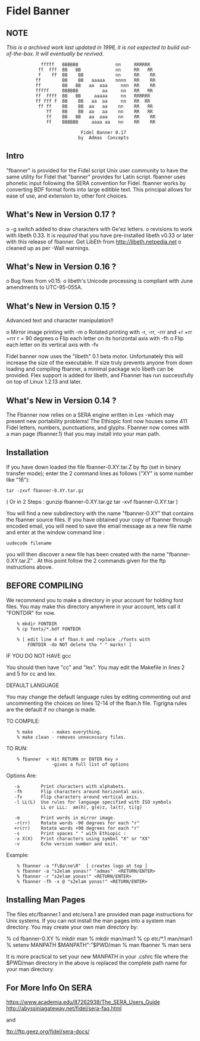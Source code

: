 # Fidel Banner

## NOTE
*This is a archived work last updated in 1996, it is not expected to
 build out-of-the-box. It will eventually be revived.*



                 fffff   BBBBBB              nn     RRRRRR    
                ff  fff  BB   BB             nn     RR   RR   
                f    ff  BB    BB            nn     RR    RR  
               ff        BB    BB   aaaaa    nnnn   RR    RR  
               ff        BB   BB   aa  aaa     nnn  RR    RR  
               fffff     BBBBBB         aa     nn   RR   RR   
               ff  ffff  BB   BB     aaaaa     nn   RRRRRR    
               ff fff f  BB    BB   aa  aa     nn   RR  RR    
                ff ff    BB    BB  aa   aa    nn    RR   RR   
                   ff    BB    BB  aa   aa    nn    RR   RR   
                   ff    BB   BB   aa  aaa    nn    RR    RR  
                   ff    BBBBBB     aaaa aa   nn    RR    RR 

                                Fidel Banner 0.17
                               by  Admas  Concepts

Intro
-----

"fbanner" is provided for the Fidel script Unix user community to have the
same utility for Fidel that "banner" provides for Latin script.  fbanner uses
phonetic input following the SERA convention for Fidel.  fbanner works by
converting BDF format fonts into large editible text.  This principal allows
for ease of use, and extension to, other font choices.


What's New in Version 0.17 ?
----------------------------
   o -g switch added to draw characters with Ge'ez letters.
   o revisions to work with libeth 0.33.
     It is *required* that you have pre-installed libeth v0.33 or later with
     this release of fbanner.  Get LibEth from http://libeth.netpedia.net
   o cleaned up as per -Wall warnings.

What's New in Version 0.16 ?
----------------------------
   o Bug fixes from v0.15.
   o libeth's Unicode processing is compliant with June amendments to
     UTC-95-055A.

What's New in Version 0.15 ?
----------------------------

Advanced text and character manipulation!! 

  o Mirror image printing with -m
  o Rotated printing with -r, -rr, -rrr and +r +rr +rrr
    r = 90 degrees 
  o Flip each letter on its horizontal axis with -fh
  o Flip each letter on its vertical axis with -fv

Fidel banner now uses the "libeth" 0.1 beta motor.  Unfortunately this
will increase the size of the executable.  If size truly prevents anyone
from down loading and compiling fbanner, a minimal package w/o libeth can
be provided.  Flex support is added for libeth, and Fbanner has run 
successfully on top of Linux 1.2.13 and later.

What's New in Version 0.14 ?
----------------------------

The Fbanner now relies on a SERA engine written in Lex -which may present new
portability problems!  The Ethiopic font now houses some 411 Fidel letters,
numbers, punctuations, and glyphs.  Fbanner now comes with a man page (fbanner.1)
that you may install into your man path.


Installation
------------

If you have down loaded the file fbanner-0.XY.tar.Z by ftp (set in binary transfer
mode); enter the 2 command lines as follows ("XY" is some number like "16"):

    tar -zxvf fbanner-0.XY.tar.gz

(
  Or in 2 Steps :
    gunzip fbanner-0.XY.tar.gz
    tar -xvf fbanner-0.XY.tar
)

You will find a new subdirectory with the name "fbanner-0.XY" that contains the 
fbanner source files.  If you have obtained your copy of fbanner through encoded 
email, you will need to save the email message as a new file name and enter at the
window command line :

    uudecode filename

you will then discover a new file has been created with the name 
"fbanner-0.XY.tar.Z" .  At this point follow the 2 commands given for the ftp
instructions above.


BEFORE COMPILING
----------------
 
We recommend you to make a directory in your account for holding font
files.  You may make this directory anywhere in your account, lets call it
"FONTDIR" for now.  

        % mkdir FONTDIR
        % cp fonts/*.bdf FONTDIR

        % [ edit line 4 of fban.h and replace ./fonts with
            FONTDIR -do NOT delete the " " marks! ]

IF YOU DO NOT HAVE gcc

You should then have "cc" and "lex".  You may edit the Makefile in
lines 2 and 5 for cc and lex.


DEFAULT LANGUAGE

You may change the default language rules by editing commenting out and
uncommenting the choices on lines 12-14 of the fban.h file.  Tigrigna
rules are the default if no change is made.


TO COMPILE:  

        % make       - makes everything.
        % make clean - removes unnecessary files.


TO RUN:  

        % fbanner  < Hit RETURN or ENTER Key > 
                     -gives a full list of options
           
Options Are:

       -a        Print characters with alphabets.
       -fh       Flip characters around horizontal axis.
       -fv       Flip characters around vertical axis.
       -l LL(L)  Use rules for language specified with ISO symbols 
                 LL or LLL:  am(h), g(e)z, la(t), ti(g)

       -m        Print words in mirror image.
       -r(rr)    Rotate words -90 degrees for each "r"
       +r(rr)    Rotate words +90 degrees for each "r"
       -s        Print spaces " " with Ethiopic : 
       -x X(X)   Print characters using symbol "X" or "XX"
       -v        Echo version number and exit.


   Example:

        % fbanner -a "f\Ba\ne\R"  [ creates logo at top ]
        % fbanner -a "s2elam yonas!" "admas"  <RETURN/ENTER>
        % fbanner -r "s2elam yonas!" <RETURN/ENTER>
        % fbanner -fh -x @ "s2elam yonas!" <RETURN/ENTER>



Installing Man Pages
---------------------

The files etc/fbanner.1 and etc/sera.1 are provided man
page instructions for Unix systems.  If you can not install the
man pages into a system man directory.  You may create your own
man directory by:

   % cd fbanner-0.XY
   % mkdir man
   % mkdir man/man1
   % cp etc/*.1 man/man1
   % setenv MANPATH $MANPATH":"$PWD/man
   % man fbanner
   % man sera

It is more practical to set your new MANPATH in your .cshrc file
where the $PWD/man directory in the above is replaced the complete
path name for your man directory.


For More Info On SERA 
---------------------

   https://www.academia.edu/87262938/The_SERA_Users_Guide
   http://abyssiniagateway.net/fidel/sera-faq.html

and

   ftp://ftp.geez.org/fidel/sera-docs/
